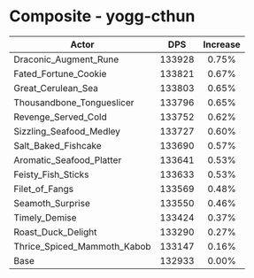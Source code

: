 # Composite - yogg-cthun
| Actor | DPS | Increase |
|---|:---:|:---:|
|Draconic_Augment_Rune|133928|0.75%|
|Fated_Fortune_Cookie|133821|0.67%|
|Great_Cerulean_Sea|133803|0.65%|
|Thousandbone_Tongueslicer|133796|0.65%|
|Revenge_Served_Cold|133752|0.62%|
|Sizzling_Seafood_Medley|133727|0.60%|
|Salt_Baked_Fishcake|133690|0.57%|
|Aromatic_Seafood_Platter|133641|0.53%|
|Feisty_Fish_Sticks|133633|0.53%|
|Filet_of_Fangs|133569|0.48%|
|Seamoth_Surprise|133550|0.46%|
|Timely_Demise|133424|0.37%|
|Roast_Duck_Delight|133290|0.27%|
|Thrice_Spiced_Mammoth_Kabob|133147|0.16%|
|Base|132933|0.00%|
